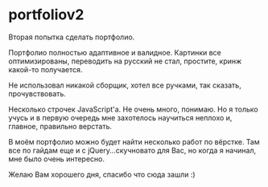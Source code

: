 # portfoliov2
Вторая попытка сделать портфолио. 

Портфолио полностью адаптивное и валидное. Картинки все оптимизированы, переводить на русский не стал, простите, кринж какой-то получается. 

Не использовал никакой сборщик, хотел все ручками, так сказать, прочувствовать.

Несколько строчек JavaScript'а. Не очень много, понимаю. Но я только учусь и в первую очередь мне захотелось научиться неплохо и, главное, правильно верстать.

В моём портфолио можно будет найти несколько работ по вёрстке. Там все по гайдам еще и с jQuery...скучновато для Вас, но когда я начинал, мне было очень интересно.

Желаю Вам хорошего дня, спасибо что сюда зашли :) 
